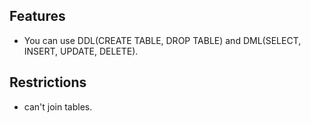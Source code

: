 ## Features ##

  * You can use DDL(CREATE TABLE, DROP TABLE) and DML(SELECT, INSERT, UPDATE, DELETE).

## Restrictions ##

  * can't join tables.